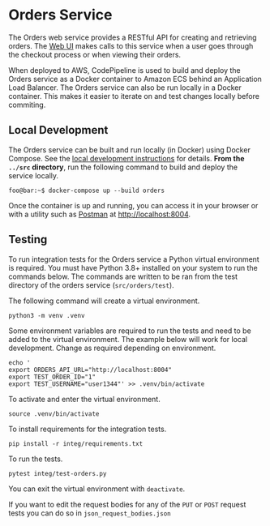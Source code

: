 # Orders Service

The Orders web service provides a RESTful API for creating and retrieving orders. The [Web UI](/guide/local-development/local-development-instructions) makes calls to this service when a user goes through the checkout process or when viewing their orders.

When deployed to AWS, CodePipeline is used to build and deploy the Orders service as a Docker container to Amazon ECS behind an Application Load Balancer. The Orders service can also be run locally in a Docker container. This makes it easier to iterate on and test changes locally before commiting.

## Local Development

The Orders service can be built and run locally (in Docker) using Docker Compose. See the [local development instructions](/guide/local-development/local-development-instructions/) for details. **From the `../src` directory**, run the following command to build and deploy the service locally.

```console
foo@bar:~$ docker-compose up --build orders
```

Once the container is up and running, you can access it in your browser or with a utility such as [Postman](https://www.postman.com/) at [http://localhost:8004](http://localhost:8004).

## Testing
To run integration tests for the Orders service a Python virtual environment is required. You must have Python 3.8+ installed on your system to run the commands below. The commands are written to be ran from the test directory of the orders service (`src/orders/test`).

The following command will create a virtual environment. 
```console
python3 -m venv .venv
```

Some environment variables are required to run the tests and need to be added to the virtual environment. The example below will work for local development. Change as required depending on environment.
```console
echo '
export ORDERS_API_URL="http://localhost:8004"
export TEST_ORDER_ID="1"
export TEST_USERNAME="user1344"' >> .venv/bin/activate
```

To activate and enter the virtual environment.
```console
source .venv/bin/activate
```

To install requirements for the integration tests.
```console
pip install -r integ/requirements.txt
```

To run the tests.
```console
pytest integ/test-orders.py
```

You can exit the virtual environment with `deactivate`.

If you want to edit the request bodies for any of the `PUT` or `POST` request tests you can do so in `json_request_bodies.json`